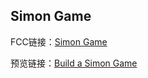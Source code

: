 ## Simon Game

FCC链接：[Simon Game](https://freecodecamp.cn/challenges/build-a-simon-game)

预览链接：[Build a Simon Game](https://kiling.github.io/Pratices/FCC_Simon_Game/FCC_Simon_Game.html)